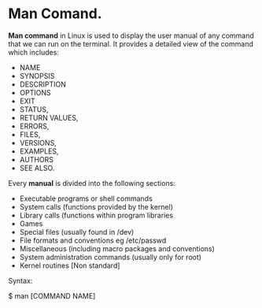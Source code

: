 # Man Comand.

**Man command** in Linux is used to display the user manual of any command that we can run on
the terminal. 
It provides a detailed view of the command which includes:
- NAME 
- SYNOPSIS
- DESCRIPTION
- OPTIONS
- EXIT
- STATUS, 
- RETURN VALUES,
- ERRORS, 
- FILES,
- VERSIONS, 
- EXAMPLES,
- AUTHORS
- SEE ALSO.

Every **manual** is divided into the following sections:

- Executable programs or shell commands
- System calls (functions provided by the kernel)
- Library calls (functions within program libraries
- Games
- Special files (usually found in /dev)
- File formats and conventions eg /etc/passwd
- Miscellaneous (including macro packages and conventions)
- System administration commands (usually only for root)
- Kernel routines [Non standard]

Syntax:

$ man [COMMAND NAME]


